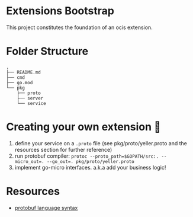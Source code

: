 # Extensions Bootstrap

This project constitutes the foundation of an ocis extension.

# Folder Structure

```console
.
├── README.md
├── cmd
├── go.mod
└── pkg
    ├── proto
    ├── server
    └── service
```

# Creating your own extension 🤖

1. define your service on a `.proto` file (see pkg/proto/yeller.proto and the resources section for further reference)
2. run protobuf compiler: `protoc --proto_path=$GOPATH/src:. --micro_out=. --go_out=. pkg/proto/yeller.proto`
3. implement go-micro interfaces. a.k.a add your business logic!

# Resources

- [protobuf language syntax](https://developers.google.com/protocol-buffers/docs/proto3)
